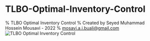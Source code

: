 # TLBO-Optimal-Inventory-Control
% TLBO Optimal Inventory Control
% Created by Seyed Muhammad Hossein Mousavi - 2022
% mosavi.a.i.buali@gmail.com
![TLBO Optimal Inventory Control](https://user-images.githubusercontent.com/11339420/165175364-d94d8a70-a473-4f5b-8a73-7e0154c57a33.png)

